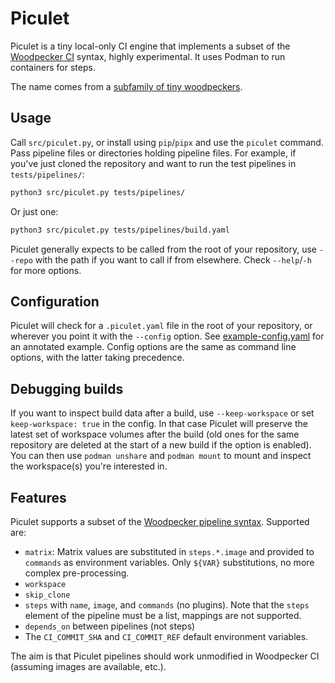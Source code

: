 # Piculet

Piculet is a tiny local-only CI engine that implements a subset of the
[Woodpecker CI](https://woodpecker-ci.org/) syntax, highly
experimental. It uses Podman to run containers for steps.

The name comes from a [subfamily of tiny
woodpeckers](https://en.wikipedia.org/wiki/Piculet).

## Usage

Call `src/piculet.py`, or install using `pip`/`pipx` and use the
`piculet` command. Pass pipeline files or directories holding pipeline
files. For example, if you've just cloned the repository and want to
run the test pipelines in `tests/pipelines/`:

```sh
python3 src/piculet.py tests/pipelines/
```

Or just one:

```sh
python3 src/piculet.py tests/pipelines/build.yaml
```

Piculet generally expects to be called from the root of your
repository, use `--repo` with the path if you want to call if from
elsewhere. Check `--help`/`-h` for more options.

## Configuration

Piculet will check for a `.piculet.yaml` file in the root of your
repository, or wherever you point it with the `--config` option. See
[example-config.yaml](example-config.yaml) for an annotated
example. Config options are the same as command line options, with the
latter taking precedence.

## Debugging builds

If you want to inspect build data after a build, use
`--keep-workspace` or set `keep-workspace: true` in the config. In
that case Piculet will preserve the latest set of workspace volumes
after the build (old ones for the same repository are deleted at the
start of a new build if the option is enabled). You can then use
`podman unshare` and `podman mount` to mount and inspect the
workspace(s) you're interested in.

## Features

Piculet supports a subset of the [Woodpecker pipeline
syntax](https://woodpecker-ci.org/docs/usage/workflow-syntax). Supported
are:

* `matrix`: Matrix values are substituted in `steps.*.image` and
  provided to `commands` as environment variables. Only `${VAR}`
  substitutions, no more complex pre-processing.
* `workspace`
* `skip_clone`
* `steps` with `name`, `image`, and `commands` (no plugins). Note that
  the `steps` element of the pipeline must be a list, mappings are not
  supported.
* `depends_on` between pipelines (not steps)
* The `CI_COMMIT_SHA` and `CI_COMMIT_REF` default environment
  variables.

The aim is that Piculet pipelines should work unmodified in Woodpecker
CI (assuming images are available, etc.).
